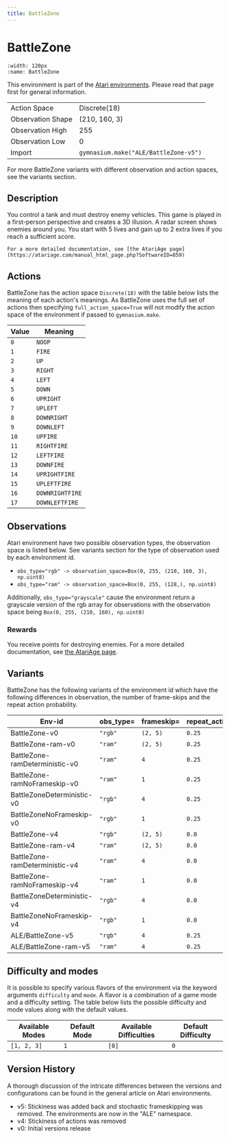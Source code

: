 ```yaml
---
title: BattleZone
---
```


# BattleZone

```{figure} ../../_static/videos/atari/battle_zone.gif
:width: 120px
:name: BattleZone
```

This environment is part of the <a href='..'>Atari environments</a>. Please read that page first for general information.

|   |   |
|---|---|
| Action Space | Discrete(18) |
| Observation Shape | (210, 160, 3) |
| Observation High | 255 |
| Observation Low | 0  |
| Import | `gymnasium.make("ALE/BattleZone-v5")` |

For more BattleZone variants with different observation and action spaces, see the variants section.

## Description

You control a tank and must destroy enemy vehicles. This game is played in a first-person perspective and creates a 3D illusion. A radar screen shows enemies around you. You start with 5 lives and gain up to 2 extra lives if you reach a sufficient score.

    For a more detailed documentation, see [the AtariAge page](https://atariage.com/manual_html_page.php?SoftwareID=859)

## Actions

BattleZone has the action space `Discrete(18)` with the table below lists the meaning of each action's meanings.
As BattleZone uses the full set of actions then specifying `full_action_space=True` will not modify the action space of the environment if passed to `gymnasium.make`.

| Value   | Meaning         |
|---------|-----------------|
| `0`     | `NOOP`          |
| `1`     | `FIRE`          |
| `2`     | `UP`            |
| `3`     | `RIGHT`         |
| `4`     | `LEFT`          |
| `5`     | `DOWN`          |
| `6`     | `UPRIGHT`       |
| `7`     | `UPLEFT`        |
| `8`     | `DOWNRIGHT`     |
| `9`     | `DOWNLEFT`      |
| `10`    | `UPFIRE`        |
| `11`    | `RIGHTFIRE`     |
| `12`    | `LEFTFIRE`      |
| `13`    | `DOWNFIRE`      |
| `14`    | `UPRIGHTFIRE`   |
| `15`    | `UPLEFTFIRE`    |
| `16`    | `DOWNRIGHTFIRE` |
| `17`    | `DOWNLEFTFIRE`  |

## Observations

Atari environment have two possible observation types, the observation space is listed below.
See variants section for the type of observation used by each environment id.

- `obs_type="rgb" -> observation_space=Box(0, 255, (210, 160, 3), np.uint8)`
- `obs_type="ram" -> observation_space=Box(0, 255, (128,), np.uint8)`

Additionally, `obs_type="grayscale"` cause the environment return a grayscale version of the rgb array for observations with the observation space being `Box(0, 255, (210, 160), np.uint8)`
### Rewards

You receive points for destroying enemies.
For a more detailed documentation, see [the AtariAge page](https://atariage.com/manual_html_page.php?SystemID=2600&SoftwareID=859&itemTypeID=HTMLMANUAL).

## Variants

BattleZone has the following variants of the environment id which have the following differences in observation,
the number of frame-skips and the repeat action probability.

| Env-id                         | obs_type=   | frameskip=   | repeat_action_probability=   |
|--------------------------------|-------------|--------------|------------------------------|
| BattleZone-v0                  | `"rgb"`     | `(2, 5)`     | `0.25`                       |
| BattleZone-ram-v0              | `"ram"`     | `(2, 5)`     | `0.25`                       |
| BattleZone-ramDeterministic-v0 | `"ram"`     | `4`          | `0.25`                       |
| BattleZone-ramNoFrameskip-v0   | `"ram"`     | `1`          | `0.25`                       |
| BattleZoneDeterministic-v0     | `"rgb"`     | `4`          | `0.25`                       |
| BattleZoneNoFrameskip-v0       | `"rgb"`     | `1`          | `0.25`                       |
| BattleZone-v4                  | `"rgb"`     | `(2, 5)`     | `0.0`                        |
| BattleZone-ram-v4              | `"ram"`     | `(2, 5)`     | `0.0`                        |
| BattleZone-ramDeterministic-v4 | `"ram"`     | `4`          | `0.0`                        |
| BattleZone-ramNoFrameskip-v4   | `"ram"`     | `1`          | `0.0`                        |
| BattleZoneDeterministic-v4     | `"rgb"`     | `4`          | `0.0`                        |
| BattleZoneNoFrameskip-v4       | `"rgb"`     | `1`          | `0.0`                        |
| ALE/BattleZone-v5              | `"rgb"`     | `4`          | `0.25`                       |
| ALE/BattleZone-ram-v5          | `"ram"`     | `4`          | `0.25`                       |

## Difficulty and modes

It is possible to specify various flavors of the environment via the keyword arguments `difficulty` and `mode`.
A flavor is a combination of a game mode and a difficulty setting. The table below lists the possible difficulty and mode values
along with the default values.

| Available Modes   | Default Mode   | Available Difficulties   | Default Difficulty   |
|-------------------|----------------|--------------------------|----------------------|
| `[1, 2, 3]`       | `1`            | `[0]`                    | `0`                  |

## Version History

A thorough discussion of the intricate differences between the versions and configurations can be found in the general article on Atari environments.

* v5: Stickiness was added back and stochastic frameskipping was removed. The environments are now in the "ALE" namespace.
* v4: Stickiness of actions was removed
* v0: Initial versions release
